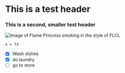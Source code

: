 # This is a test header
### This is a second, smaller test header

![Image of Flame Princess smoking in the style of FLCL](https://external-preview.redd.it/yJY793FwBkO6lcHF4dEhc5fsmblp3lExtqObyit-xwA.jpg?width=1024&auto=webp&s=00f19fa95197fd085c3e7e715ecc3e7552a68784)

``` {Python}
x = 73
```

- [x] Wash dishes
- [x] do laundry
- [ ] go to store

